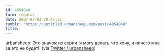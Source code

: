 ```yaml
---
id: 4854040
form: regular
date: 2007-07-03 20:47:51
tumblr: "https://untitled.urbansheep.com/post/4854040"
title:
---
```


<p>urbansheep: Это значок из серии &lsquo;я могу делать что хочу, и ничего мне за это не будет!&rsquo; (via <a href="http://twitter.com/urbansheep/statuses/132709062">Twitter / urbansheep</a>)</p>


